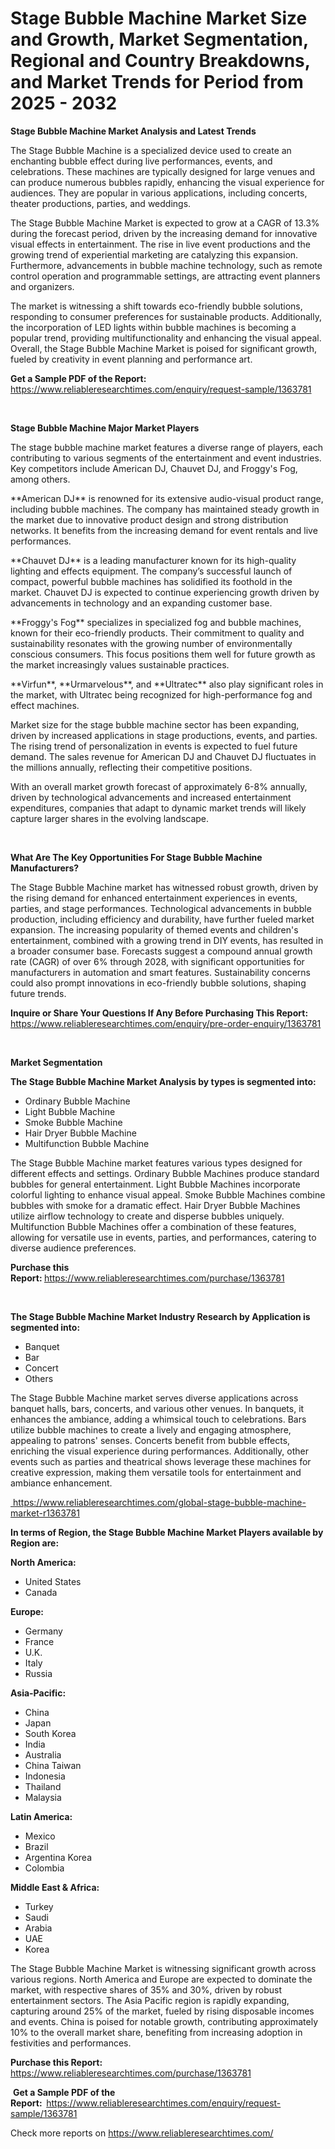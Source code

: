 <p><h1>Stage Bubble Machine Market Size and Growth, Market Segmentation, Regional and Country Breakdowns, and Market Trends for Period from 2025 -  2032</h1></p><p><strong>Stage Bubble Machine Market Analysis and Latest Trends</strong></p>
<p><p>The Stage Bubble Machine is a specialized device used to create an enchanting bubble effect during live performances, events, and celebrations. These machines are typically designed for large venues and can produce numerous bubbles rapidly, enhancing the visual experience for audiences. They are popular in various applications, including concerts, theater productions, parties, and weddings.</p><p>The Stage Bubble Machine Market is expected to grow at a CAGR of 13.3% during the forecast period, driven by the increasing demand for innovative visual effects in entertainment. The rise in live event productions and the growing trend of experiential marketing are catalyzing this expansion. Furthermore, advancements in bubble machine technology, such as remote control operation and programmable settings, are attracting event planners and organizers.</p><p>The market is witnessing a shift towards eco-friendly bubble solutions, responding to consumer preferences for sustainable products. Additionally, the incorporation of LED lights within bubble machines is becoming a popular trend, providing multifunctionality and enhancing the visual appeal. Overall, the Stage Bubble Machine Market is poised for significant growth, fueled by creativity in event planning and performance art.</p></p>
<p><strong>Get a Sample PDF of the Report:&nbsp;</strong> <a href="https://www.reliableresearchtimes.com/enquiry/request-sample/1363781?utm_campaign=3581&utm_medium=2&utm_source=Github&utm_content=ia&utm_term=10042025&utm_id=stage-bubble-machine">https://www.reliableresearchtimes.com/enquiry/request-sample/1363781</a></p>
<p>&nbsp;</p>
<p><strong>Stage Bubble Machine Major Market Players</strong></p>
<p><p>The stage bubble machine market features a diverse range of players, each contributing to various segments of the entertainment and event industries. Key competitors include American DJ, Chauvet DJ, and Froggy's Fog, among others.</p><p>**American DJ** is renowned for its extensive audio-visual product range, including bubble machines. The company has maintained steady growth in the market due to innovative product design and strong distribution networks. It benefits from the increasing demand for event rentals and live performances.</p><p>**Chauvet DJ** is a leading manufacturer known for its high-quality lighting and effects equipment. The company’s successful launch of compact, powerful bubble machines has solidified its foothold in the market. Chauvet DJ is expected to continue experiencing growth driven by advancements in technology and an expanding customer base.</p><p>**Froggy's Fog** specializes in specialized fog and bubble machines, known for their eco-friendly products. Their commitment to quality and sustainability resonates with the growing number of environmentally conscious consumers. This focus positions them well for future growth as the market increasingly values sustainable practices.</p><p>**Virfun**, **Urmarvelous**, and **Ultratec** also play significant roles in the market, with Ultratec being recognized for high-performance fog and effect machines.</p><p>Market size for the stage bubble machine sector has been expanding, driven by increased applications in stage productions, events, and parties. The rising trend of personalization in events is expected to fuel future demand. The sales revenue for American DJ and Chauvet DJ fluctuates in the millions annually, reflecting their competitive positions.</p><p>With an overall market growth forecast of approximately 6-8% annually, driven by technological advancements and increased entertainment expenditures, companies that adapt to dynamic market trends will likely capture larger shares in the evolving landscape.</p></p>
<p>&nbsp;</p>
<p><strong>What Are The Key Opportunities For Stage Bubble Machine Manufacturers?</strong></p>
<p><p>The Stage Bubble Machine market has witnessed robust growth, driven by the rising demand for enhanced entertainment experiences in events, parties, and stage performances. Technological advancements in bubble production, including efficiency and durability, have further fueled market expansion. The increasing popularity of themed events and children's entertainment, combined with a growing trend in DIY events, has resulted in a broader consumer base. Forecasts suggest a compound annual growth rate (CAGR) of over 6% through 2028, with significant opportunities for manufacturers in automation and smart features. Sustainability concerns could also prompt innovations in eco-friendly bubble solutions, shaping future trends.</p></p>
<p><strong>Inquire or Share Your Questions If Any Before Purchasing This Report:</strong> <a href="https://www.reliableresearchtimes.com/enquiry/pre-order-enquiry/1363781?utm_campaign=3581&utm_medium=2&utm_source=Github&utm_content=ia&utm_term=10042025&utm_id=stage-bubble-machine">https://www.reliableresearchtimes.com/enquiry/pre-order-enquiry/1363781</a></p>
<p>&nbsp;</p>
<p><strong>Market Segmentation</strong></p>
<p><strong>The Stage Bubble Machine Market Analysis by types is segmented into:</strong></p>
<p><ul><li>Ordinary Bubble Machine</li><li>Light Bubble Machine</li><li>Smoke Bubble Machine</li><li>Hair Dryer Bubble Machine</li><li>Multifunction Bubble Machine</li></ul></p>
<p><p>The Stage Bubble Machine market features various types designed for different effects and settings. Ordinary Bubble Machines produce standard bubbles for general entertainment. Light Bubble Machines incorporate colorful lighting to enhance visual appeal. Smoke Bubble Machines combine bubbles with smoke for a dramatic effect. Hair Dryer Bubble Machines utilize airflow technology to create and disperse bubbles uniquely. Multifunction Bubble Machines offer a combination of these features, allowing for versatile use in events, parties, and performances, catering to diverse audience preferences.</p></p>
<p><strong>Purchase this Report:&nbsp;</strong><a href="https://www.reliableresearchtimes.com/purchase/1363781?utm_campaign=3581&utm_medium=2&utm_source=Github&utm_content=ia&utm_term=10042025&utm_id=stage-bubble-machine">https://www.reliableresearchtimes.com/purchase/1363781</a></p>
<p>&nbsp;</p>
<p><strong>The Stage Bubble Machine Market Industry Research by Application is segmented into:</strong></p>
<p><ul><li>Banquet</li><li>Bar</li><li>Concert</li><li>Others</li></ul></p>
<p><p>The Stage Bubble Machine market serves diverse applications across banquet halls, bars, concerts, and various other venues. In banquets, it enhances the ambiance, adding a whimsical touch to celebrations. Bars utilize bubble machines to create a lively and engaging atmosphere, appealing to patrons' senses. Concerts benefit from bubble effects, enriching the visual experience during performances. Additionally, other events such as parties and theatrical shows leverage these machines for creative expression, making them versatile tools for entertainment and ambiance enhancement.</p></p>
<p><a href="https://www.reliableresearchtimes.com/global-stage-bubble-machine-market-r1363781?utm_campaign=3581&utm_medium=2&utm_source=Github&utm_content=ia&utm_term=10042025&utm_id=stage-bubble-machine">&nbsp;https://www.reliableresearchtimes.com/global-stage-bubble-machine-market-r1363781</a></p>
<p><strong>In terms of Region, the Stage Bubble Machine Market Players available by Region are:</strong></p>
<p>
    <p> <strong> North America: </strong>
        <ul>
            <li>United States</li>
            <li>Canada</li>
        </ul>
        </p> 
    <p> <strong> Europe: </strong>
        <ul>
            <li>Germany</li>
            <li>France</li>
            <li>U.K.</li>
            <li>Italy</li>
            <li>Russia</li>
        </ul>
        </p> 
    <p> <strong> Asia-Pacific: </strong>
        <ul>
            <li>China</li>
            <li>Japan</li>
            <li>South Korea</li>
            <li>India</li>
            <li>Australia</li>
            <li>China Taiwan</li>
            <li>Indonesia</li>
            <li>Thailand</li>
            <li>Malaysia</li>
        </ul>
        </p> 
    <p> <strong> Latin America: </strong>
        <ul>
            <li>Mexico</li>
            <li>Brazil</li>
            <li>Argentina Korea</li>
            <li>Colombia</li>
        </ul>
        </p> 
    <p> <strong> Middle East & Africa: </strong>
        <ul>
            <li>Turkey</li>
            <li>Saudi</li>
            <li>Arabia</li>
            <li>UAE</li>
            <li>Korea</li>
        </ul>
    </p>
    </p>
<p><p>The Stage Bubble Machine Market is witnessing significant growth across various regions. North America and Europe are expected to dominate the market, with respective shares of 35% and 30%, driven by robust entertainment sectors. The Asia Pacific region is rapidly expanding, capturing around 25% of the market, fueled by rising disposable incomes and events. China is poised for notable growth, contributing approximately 10% to the overall market share, benefiting from increasing adoption in festivities and performances.</p></p>
<p><strong>Purchase this Report: </strong><a href="https://www.reliableresearchtimes.com/purchase/1363781?utm_campaign=3581&utm_medium=2&utm_source=Github&utm_content=ia&utm_term=10042025&utm_id=stage-bubble-machine">https://www.reliableresearchtimes.com/purchase/1363781</a></p>
<p>&nbsp;<strong>Get a Sample PDF of the Report:&nbsp;&nbsp;</strong><a href="https://www.reliableresearchtimes.com/enquiry/request-sample/1363781?utm_campaign=3581&utm_medium=2&utm_source=Github&utm_content=ia&utm_term=10042025&utm_id=stage-bubble-machine">https://www.reliableresearchtimes.com/enquiry/request-sample/1363781</a></p>
<p><strong></strong></p>
<p>Check more reports on <a href="https://www.reliableresearchtimes.com/?utm_campaign=3581&utm_medium=2&utm_source=Github&utm_content=ia&utm_term=10042025&utm_id=stage-bubble-machine">https://www.reliableresearchtimes.com/</a></p>